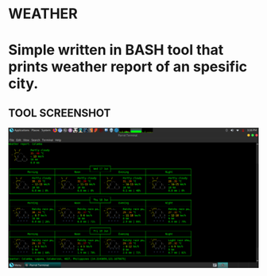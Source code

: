 # WEATHER

# Simple written in BASH tool that prints weather report of an spesific city.

## TOOL SCREENSHOT
![FIRST RUN OF MY TOOL](https://github.com/mkdirlove/WEATHER/blob/master/Screenshot%20at%202020-06-17%2015-16-42.png)
